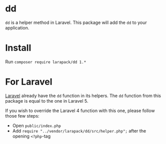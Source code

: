 # dd
`dd` is a helper method in Laravel. This package will add the `dd` to your application.

# Install
Run `composer require larapack/dd 1.*`

# For Laravel
[Laravel](http://laravel.com) already have the `dd` function in its helpers.
The `dd` function from this package is equal to the one in Laravel 5.

If you wish to override the Laravel 4 function with this one, please follow those few steps:
- Open `public/index.php`
- Add `require "../vendor/larapack/dd/src/helper.php";` after the opening `<?php`-tag
